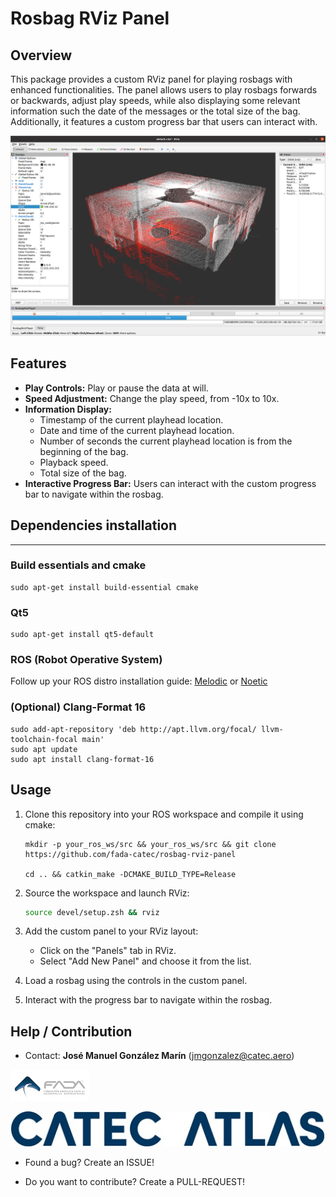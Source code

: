 # Rosbag RViz Panel

## Overview

This package provides a custom RViz panel for playing rosbags with enhanced functionalities. The panel allows users to play rosbags forwards or backwards, adjust play speeds, while also displaying some relevant information such the date of the messages or the total size of the bag. Additionally, it features a custom progress bar that users can interact with.

![Alt Text](docs/rviz_view.png)

## Features

- **Play Controls:** Play or pause the data at will.
- **Speed Adjustment:** Change the play speed, from -10x to 10x.
- **Information Display:**
  - Timestamp of the current playhead location.
  - Date and time of the current playhead location.
  - Number of seconds the current playhead location is from the beginning of the bag.
  - Playback speed.
  - Total size of the bag.
- **Interactive Progress Bar:** Users can interact with the custom progress bar to navigate within the rosbag.


## Dependencies installation

---

### Build essentials and cmake
```
sudo apt-get install build-essential cmake
```

### Qt5
```
sudo apt-get install qt5-default
```

### ROS (Robot Operative System)

Follow up your ROS distro installation guide: [Melodic](http://wiki.ros.org/melodic/Installation/Ubuntu) or [Noetic](http://wiki.ros.org/noetic/Installation/Ubuntu)

### (Optional) Clang-Format 16

```
sudo add-apt-repository 'deb http://apt.llvm.org/focal/ llvm-toolchain-focal main'
sudo apt update
sudo apt install clang-format-16
```

## Usage

1. Clone this repository into your ROS workspace and compile it using cmake:
    ```
    mkdir -p your_ros_ws/src && your_ros_ws/src && git clone https://github.com/fada-catec/rosbag-rviz-panel

    cd .. && catkin_make -DCMAKE_BUILD_TYPE=Release
    ```

1. Source the workspace and launch RViz:

    ```bash
    source devel/setup.zsh && rviz
    ```

2. Add the custom panel to your RViz layout:

    - Click on the "Panels" tab in RViz.
    - Select "Add New Panel" and choose it from the list.

3. Load a rosbag using the controls in the custom panel.

4. Interact with the progress bar to navigate within the rosbag.

## Help / Contribution

* Contact: **José Manuel González Marín** (jmgonzalez@catec.aero)

![FADA](./docs/FADA.png)

![CATEC](./docs/CATEC-ATLAS.png)

* Found a bug? Create an ISSUE!

* Do you want to contribute? Create a PULL-REQUEST!